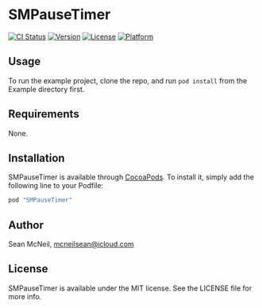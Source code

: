 # SMPauseTimer

[![CI Status](https://img.shields.io/travis/seanmcneil/SMPauseTimer.svg?style=flat)](https://travis-ci.org/seanmcneil/SMPauseTimer)
[![Version](https://img.shields.io/cocoapods/v/SMPauseTimer.svg?style=flat)](http://cocoapods.org/pods/SMPauseTimer)
[![License](https://img.shields.io/cocoapods/l/SMPauseTimer.svg?style=flat)](http://cocoapods.org/pods/SMPauseTimer)
[![Platform](https://img.shields.io/cocoapods/p/SMPauseTimer.svg?style=flat)](http://cocoapods.org/pods/SMPauseTimer)

## Usage

To run the example project, clone the repo, and run `pod install` from the Example directory first.


## Requirements

None.

## Installation

SMPauseTimer is available through [CocoaPods](http://cocoapods.org). To install
it, simply add the following line to your Podfile:

```ruby
pod "SMPauseTimer"
```

## Author

Sean McNeil, mcneilsean@icloud.com

## License

SMPauseTimer is available under the MIT license. See the LICENSE file for more info.
